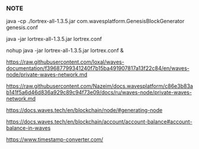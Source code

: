 ### NOTE

java -cp ./lortrex-all-1.3.5.jar com.wavesplatform.GenesisBlockGenerator genesis.conf  

java -jar lortrex-all-1.3.5.jar lortrex.conf  

nohup java -jar lortrex-all-1.3.5.jar lortrex.conf &  

https://raw.githubusercontent.com/loxal/waves-documentation/f39687799341240f7b15ba491907817a13f22c84/en/waves-node/private-waves-network.md  

https://raw.githubusercontent.com/Nazeim/docs.wavesplatform/c86e3b83ab141f5a6d46d836a929c89c94f73e09/docs/ru/waves-node/private-waves-network.md  

https://docs.waves.tech/en/blockchain/node/#generating-node  

https://docs.waves.tech/en/blockchain/account/account-balance#account-balance-in-waves  

https://www.timestamp-converter.com/  